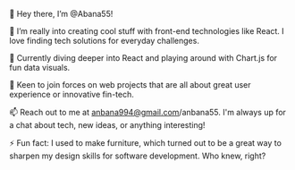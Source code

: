 👋 Hey there, I’m @Abana55!

👀 I’m really into creating cool stuff with front-end technologies like React. I love finding tech solutions for everyday challenges.

🌱 Currently diving deeper into React and playing around with Chart.js for fun data visuals.

💞️ Keen to join forces on web projects that are all about great user experience or innovative fin-tech.

📫 Reach out to me at anbana994@gmail.com/anbana55. I'm always up for a chat about tech, new ideas, or anything interesting!

⚡ Fun fact: I used to make furniture, which turned out to be a great way to sharpen my design skills for software development. Who knew, right?
<!---
Abana55/Abana55 is a ✨ special ✨ repository because its `README.md` (this file) appears on your GitHub profile.
You can click the Preview link to take a look at your changes.
--->

